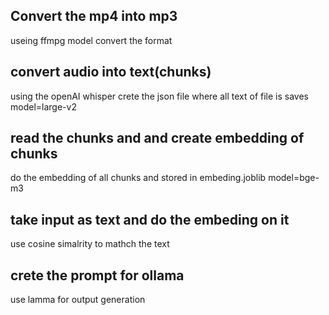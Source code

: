 ## Convert the mp4 into mp3
useing ffmpg model convert the format
## convert audio into text(chunks)
using the openAI whisper crete the json file where all text of file is saves model=large-v2

## read the chunks and and create embedding of chunks
do the embedding of all chunks and stored in embeding.joblib model=bge-m3

## take input as text and do the embeding on it
use cosine simalrity to mathch the text
## crete the prompt for ollama 
use lamma for output generation

